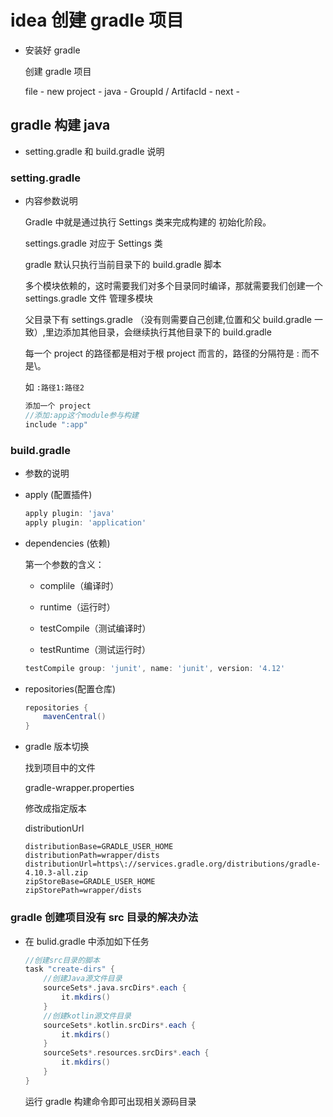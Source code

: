 # idea 创建 gradle 项目

- 安装好 gradle

  创建 gradle 项目

  file - new project - java - GroupId / ArtifacId - next -

## gradle 构建 java

- setting.gradle 和 build.gradle 说明

### setting.gradle

- 内容参数说明

  Gradle 中就是通过执行 Settings 类来完成构建的 初始化阶段。

  settings.gradle 对应于 Settings 类

  gradle 默认只执行当前目录下的 build.gradle 脚本

  多个模块依赖的，这时需要我们对多个目录同时编译，那就需要我们创建一个 settings.gradle 文件 管理多模块

  父目录下有 settings.gradle （没有则需要自己创建,位置和父 build.gradle 一致）,里边添加其他目录，会继续执行其他目录下的 build.gradle

  每一个 project 的路径都是相对于根 project 而言的，路径的分隔符是 : 而不是\。

  如 `:路径1:路径2`

  ```gradle
  添加一个 project
  //添加:app这个module参与构建
  include ":app"
  ```

### build.gradle

- 参数的说明

- apply (配置插件)

  ```gradle
  apply plugin: 'java'
  apply plugin: 'application'
  ```

- dependencies (依赖)

  第一个参数的含义：

  - complile（编译时）

  - runtime（运行时）

  - testCompile（测试编译时）

  - testRuntime（测试运行时）

  ```gradle
  testCompile group: 'junit', name: 'junit', version: '4.12'
  ```

- repositories(配置仓库)

  ```gradle
  repositories {
      mavenCentral()
  }
  ```

- gradle 版本切换

  找到项目中的文件

  gradle-wrapper.properties

  修改成指定版本

  distributionUrl

  ```properties
  distributionBase=GRADLE_USER_HOME
  distributionPath=wrapper/dists
  distributionUrl=https\://services.gradle.org/distributions/gradle-4.10.3-all.zip
  zipStoreBase=GRADLE_USER_HOME
  zipStorePath=wrapper/dists
  ```

### gradle 创建项目没有 src 目录的解决办法

- 在 bulid.gradle 中添加如下任务

  ```groovy
  //创建src目录的脚本
  task "create-dirs" {
      //创建Java源文件目录
      sourceSets*.java.srcDirs*.each {
          it.mkdirs()
      }
      //创建kotlin源文件目录
      sourceSets*.kotlin.srcDirs*.each {
          it.mkdirs()
      }
      sourceSets*.resources.srcDirs*.each {
          it.mkdirs()
      }
  }
  ```

  运行 gradle 构建命令即可出现相关源码目录
